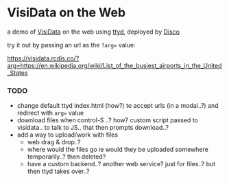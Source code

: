 # VisiData on the Web

a demo of [VisiData](https://www.visidata.org/) on the web using [ttyd](https://github.com/tsl0922/ttyd), deployed by [Disco](https://disco.cloud/)

try it out by passing an url as the `?arg=` value:

https://visidata.rcdis.co/?arg=https://en.wikipedia.org/wiki/List_of_the_busiest_airports_in_the_United_States

### TODO

- change default ttyd index.html (how?) to accept urls (in a modal..?) and redirect with `arg=` value
- download files when control-S ..? how? custom script passed to visidata.. to talk to JS.. that then prompts download..?
- add a way to upload/work with files
  - web drag & drop..?
  - where would the files go ie would they be uploaded somewhere temporarily..? then deleted?
  - have a custom backend..? another web service? just for files..? but then ttyd takes over..?
